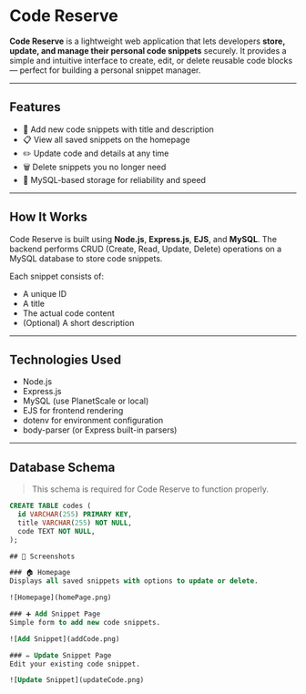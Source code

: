 # Code Reserve

**Code Reserve** is a lightweight web application that lets developers **store, update, and manage their personal code snippets** securely. It provides a simple and intuitive interface to create, edit, or delete reusable code blocks — perfect for building a personal snippet manager.

---

## Features

- 📝 Add new code snippets with title and description
- 📋 View all saved snippets on the homepage
- ✏️ Update code and details at any time
- 🗑️ Delete snippets you no longer need
- 🔐 MySQL-based storage for reliability and speed

---

## How It Works

Code Reserve is built using **Node.js**, **Express.js**, **EJS**, and **MySQL**. The backend performs CRUD (Create, Read, Update, Delete) operations on a MySQL database to store code snippets.

Each snippet consists of:
- A unique ID
- A title
- The actual code content
- (Optional) A short description

---

## Technologies Used

- Node.js
- Express.js
- MySQL (use PlanetScale or local)
- EJS for frontend rendering
- dotenv for environment configuration
- body-parser (or Express built-in parsers)

---

## Database Schema

> This schema is required for Code Reserve to function properly.

```sql
CREATE TABLE codes (
  id VARCHAR(255) PRIMARY KEY,
  title VARCHAR(255) NOT NULL,
  code TEXT NOT NULL,
);

## 📸 Screenshots

### 🏠 Homepage
Displays all saved snippets with options to update or delete.

![Homepage](homePage.png)

### ➕ Add Snippet Page
Simple form to add new code snippets.

![Add Snippet](addCode.png)

### ✏️ Update Snippet Page
Edit your existing code snippet.

![Update Snippet](updateCode.png)


